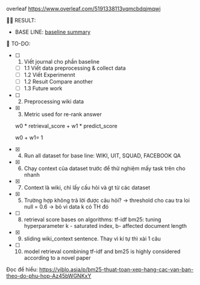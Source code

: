 overleaf https://www.overleaf.com/5191338113vqmcbdqjmqwj

🏃‍♂️ RESULT:

- BASE LINE: [baseline summary](baseline_summary.md)

📜 TO-DO:

- [ ] 1. Viết journal cho phần baseline
  - [ ] 1.1 Viết data preprocessing & collect data 
  - [ ] 1.2 Viết Experimennt 
  - [ ] 1.2 Resuit Compare another  
  - [ ] 1.3 Future work
- [ ] 2. Preprocessing wiki data
- [x] 3. Metric used for re-rank answer

  w0 \* retrieval_score + w1 \* predict_score

  w0 + w1= 1

- [x] 4. Run all dataset for base line: WIKI, UIT, SQUAD, FACEBOOK QA
- [x] 6. Chạy context của dataset trước để thử nghiệm mấy task trên cho nhanh
- [x] 7. Context là wiki, chỉ lấy cấu hỏi và gt từ các dataset
- [x] 5. Trường hợp không trả lời được câu hỏi? -> threshold cho cau tra loi null = 0.6 -> bỏ vì data k có TH đó
- [ ] 8. retrieval score bases on algorithms:
     tf-idf
     bm25: tuning hyperparameter k - saturated index, b- affected document length
- [x] 9. sliding wiki_context sentence. Thay vì kí tự thì xài 1 câu
- [ ] 10. model retrieval combining tf-idf and bm25 is highly considered according to a novel paper

Đọc để hiểu: https://viblo.asia/p/bm25-thuat-toan-xep-hang-cac-van-ban-theo-do-phu-hop-Az45bWGNKxY

